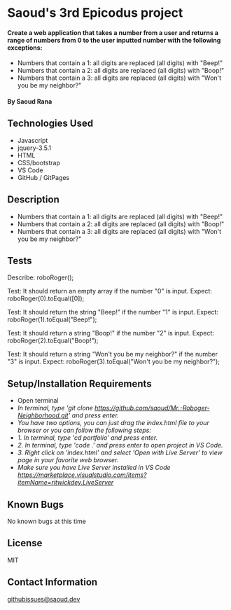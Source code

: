# Saoud's 3rd Epicodus project

#### Create a web application that takes a number from a user and returns a range of numbers from 0 to the user inputted number with the following exceptions:

* Numbers that contain a 1: all digits are replaced (all digits) with "Beep!"
* Numbers that contain a 2: all digits are replaced (all digits) with "Boop!"
* Numbers that contain a 3: all digits are replaced (all digits) with "Won't you be my neighbor?"

#### By Saoud Rana

## Technologies Used

* Javascript
* jquery-3.5.1
* HTML
* CSS/bootstrap
* VS Code
* GitHub / GitPages

## Description
* Numbers that contain a 1: all digits are replaced (all digits) with "Beep!"
* Numbers that contain a 2: all digits are replaced (all digits) with "Boop!"
* Numbers that contain a 3: all digits are replaced (all digits) with "Won't you be my neighbor?"
## Tests

Describe: roboRoger();

Test: It should return an empty array if the number "0" is input.
Expect: roboRoger(0).toEqual([0]);

Test: It should return the string "Beep!" if the number "1" is input.
Expect: roboRoger(1).toEqual("Beep!");

Test: It should return a string "Boop!" if the number "2" is input.
Expect: roboRoger(2).toEqual("Boop!");

Test: It should return a string "Won't you be my neighbor?" if the number "3" is input.
Expect: roboRoger(3).toEqual("Won't you be my neighbor?");




## Setup/Installation Requirements

* Open terminal
* _In terminal, type 'git clone https://github.com/saoud/Mr.-Roboger-Neighborhood.git' and press enter._
* _You have two options, you can just drag the index.html file to your browser or you can follow the following steps:_
* _1. In terminal, type 'cd portfolio' and press enter._
* _2. In terminal, type 'code .' and press enter to open project in VS Code._
* _3. Right click on 'index.html' and select 'Open with Live Server' to view page in your favorite web browser._
* _Make sure you have Live Server installed in VS Code https://marketplace.visualstudio.com/items?itemName=ritwickdey.LiveServer_


## Known Bugs

No known bugs at this time

## License

MIT

## Contact Information

githubissues@saoud.dev